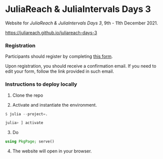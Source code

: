 # JuliaReach & JuliaIntervals Days 3

Website for *JuliaReach & JuliaIntervals Days 3*, 9th - 11th December 2021.

https://juliareach.github.io/juliareach-days-3

### Registration

Participants should register by completing [this form](https://forms.gle/YL3w5dNmQei1UjGV9).

Upon registration, you should receive a confirmation email. If you need to edit your form, follow the link provided in such email.

### Instructions to deploy locally

1. Clone the repo

2. Activate and instantiate the environment.

```julia
$ julia --project=.

julia> ] activate
```

3. Do
```julia
using PkgPage; serve()
```

4. The website will open in your browser.
